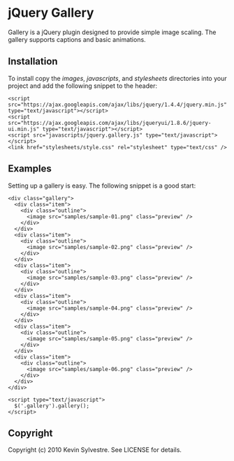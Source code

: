 jQuery Gallery
==============


Gallery is a jQuery plugin designed to provide simple image scaling. The gallery supports captions and basic animations.

Installation
------------

To install copy the *images*, *javascripts*, and *stylesheets* directories into your project and add the following snippet to the header:

    <script src="https://ajax.googleapis.com/ajax/libs/jquery/1.4.4/jquery.min.js" type="text/javascript"></script> 
    <script src="https://ajax.googleapis.com/ajax/libs/jqueryui/1.8.6/jquery-ui.min.js" type="text/javascript"></script>
    <script src="javascripts/jquery.gallery.js" type="text/javascript"></script>
    <link href="stylesheets/style.css" rel="stylesheet" type="text/css" />
  
Examples
--------

Setting up a gallery is easy. The following snippet is a good start:
    
    <div class="gallery">
      <div class="item">
        <div class="outline">
          <image src="samples/sample-01.png" class="preview" />
        </div>
      </div>
      <div class="item">
        <div class="outline">
          <image src="samples/sample-02.png" class="preview" />
        </div>
      </div>
      <div class="item">
        <div class="outline">
          <image src="samples/sample-03.png" class="preview" />
        </div>
      </div>
      <div class="item">
        <div class="outline">
          <image src="samples/sample-04.png" class="preview" />
        </div>
      </div>
      <div class="item">
        <div class="outline">
          <image src="samples/sample-05.png" class="preview" />
        </div>
      </div>
      <div class="item">
        <div class="outline">
          <image src="samples/sample-06.png" class="preview" />
        </div>
      </div>
    </div>
  
    <script type="text/javascript">
      $('.gallery').gallery();
    </script>


Copyright
---------

Copyright (c) 2010 Kevin Sylvestre. See LICENSE for details.
